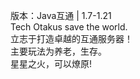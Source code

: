 版本：Java互通 | 1.7-1.21<br>
Tech Otakus save the world.<br>
立志于打造卓越的互通服务器！<br>
主要玩法为养老，生存。<br>
星星之火，可以燎原!

